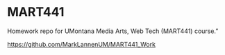 # MART441
Homework repo for UMontana Media Arts, Web Tech (MART441) course.”

https://github.com/MarkLannenUM/MART441_Work